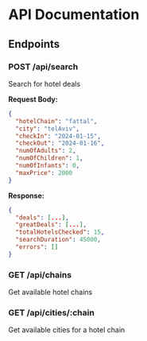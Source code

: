 # API Documentation

## Endpoints

### POST /api/search
Search for hotel deals

**Request Body:**
```json
{
  "hotelChain": "fattal",
  "city": "telAviv",
  "checkIn": "2024-01-15",
  "checkOut": "2024-01-16",
  "numOfAdults": 2,
  "numOfChildren": 1,
  "numOfInfants": 0,
  "maxPrice": 2000
}
```

**Response:**
```json
{
  "deals": [...],
  "greatDeals": [...],
  "totalHotelsChecked": 15,
  "searchDuration": 45000,
  "errors": []
}
```

### GET /api/chains
Get available hotel chains

### GET /api/cities/:chain
Get available cities for a hotel chain